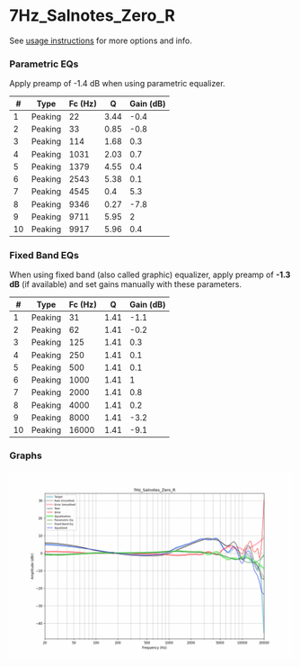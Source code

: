 # 7Hz_Salnotes_Zero_R
See [usage instructions](https://github.com/jaakkopasanen/AutoEq#usage) for more options and info.

### Parametric EQs
Apply preamp of -1.4 dB when using parametric equalizer.

|   # | Type    |   Fc (Hz) |    Q |   Gain (dB) |
|-----|---------|-----------|------|-------------|
|   1 | Peaking |        22 | 3.44 |        -0.4 |
|   2 | Peaking |        33 | 0.85 |        -0.8 |
|   3 | Peaking |       114 | 1.68 |         0.3 |
|   4 | Peaking |      1031 | 2.03 |         0.7 |
|   5 | Peaking |      1379 | 4.55 |         0.4 |
|   6 | Peaking |      2543 | 5.38 |         0.1 |
|   7 | Peaking |      4545 | 0.4  |         5.3 |
|   8 | Peaking |      9346 | 0.27 |        -7.8 |
|   9 | Peaking |      9711 | 5.95 |         2   |
|  10 | Peaking |      9917 | 5.96 |         0.4 |

### Fixed Band EQs
When using fixed band (also called graphic) equalizer, apply preamp of **-1.3 dB** (if available) and set gains manually with these parameters.

|   # | Type    |   Fc (Hz) |    Q |   Gain (dB) |
|-----|---------|-----------|------|-------------|
|   1 | Peaking |        31 | 1.41 |        -1.1 |
|   2 | Peaking |        62 | 1.41 |        -0.2 |
|   3 | Peaking |       125 | 1.41 |         0.3 |
|   4 | Peaking |       250 | 1.41 |         0.1 |
|   5 | Peaking |       500 | 1.41 |         0.1 |
|   6 | Peaking |      1000 | 1.41 |         1   |
|   7 | Peaking |      2000 | 1.41 |         0.8 |
|   8 | Peaking |      4000 | 1.41 |         0.2 |
|   9 | Peaking |      8000 | 1.41 |        -3.2 |
|  10 | Peaking |     16000 | 1.41 |        -9.1 |

### Graphs
![](./7Hz_Salnotes_Zero_R.png)

